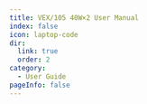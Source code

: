 ```yaml
---
title: VEX/105 40W×2 User Manual
index: false
icon: laptop-code
dir:
  link: true
  order: 2
category:
  - User Guide
pageInfo: false
---
```


<Catalog />